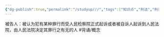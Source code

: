 ```yaml
---
{"dg-publish":true,"permalink":"/studyup///","tags":["知识点","刑法","刑诉"]}
---
```


被告人：被认为犯有某种罪行而受人民检察院正式起诉或者被自诉人起诉到人民法院，由人民法院决定其罪行之有无的人 #背诵/概念 